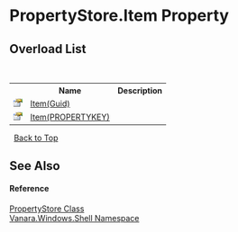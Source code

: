 # PropertyStore.Item Property 
 


## Overload List
&nbsp;<table><tr><th></th><th>Name</th><th>Description</th></tr><tr><td>![Public property](media/pubproperty.gif "Public property")</td><td><a href="41304af4-2282-47ab-75a5-fcdd13dc820a">Item(Guid)</a></td><td /></tr><tr><td>![Public property](media/pubproperty.gif "Public property")</td><td><a href="f72ae11e-98e3-10f3-6895-682306ba7878">Item(PROPERTYKEY)</a></td><td /></tr></table>&nbsp;
<a href="#propertystore.item-property">Back to Top</a>

## See Also


#### Reference
<a href="645b387b-035a-14f3-444b-f9d2bed24e20">PropertyStore Class</a><br /><a href="be182789-447d-1423-b31f-7fd1f1f04ab2">Vanara.Windows.Shell Namespace</a><br />